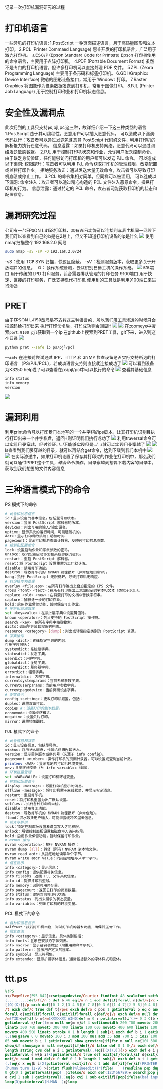 记录一次打印机漏洞研究的过程
# 打印机语言
一些常见的打印机语言:
1.PostScript
一种页面描述语言，用于高质量图形和文本打印。
2.PCL (Printer Command Language)
惠普开发的打印机语言，广泛用于激光打印机。
3.ESC/P (Epson Standard Code for Printers)
Epson 打印机使用的命令语言，主要用于点阵打印机。
4.PDF (Portable Document Format)
虽然不是专门的打印机语言，但许多打印机可以直接处理 PDF 文件。
5.ZPL (Zebra Programming Language)
主要用于条形码和标签打印机。
6.GDI (Graphics Device Interface)
微软的图形设备接口，常用于 Windows 打印。
7.Raster Graphics
将图像作为像素数据发送到打印机，常用于图像打印。
8.PJL (Printer Job Language)
用于控制打印作业和打印机状态信息。
# 安全性及漏洞点
此次用到的工具只支持ps,pjl,pcl这三种，故详细介绍一下这三种类型的语言
1.PostScript 由于其可编程性，恶意用户可以插入恶意代码。
可以造成以下漏洞:
代码执行：攻击者可以通过发送包含恶意 PostScript 代码的文件，利用打印机的解析能力执行任意代码。
信息泄露：如果打印机支持网络，恶意代码可以通过网络发送敏感数据。
2.PJL 用于控制打印机状态和作业，允许用户发送控制命令。由于缺乏身份验证，任何能够访问打印机的用户都可以发送 PJL 命令。
可以造成以下漏洞:
权限提升：攻击者可以利用 PJL 命令获取打印机的管理权限，改变配置或监控打印作业。
拒绝服务攻击：通过发送大量无效命令，攻击者可以导致打印机崩溃或停止工作。
3.PCL 的命令集相对简单，但同样可以被滥用。
可以造成以下漏洞:
命令注入：攻击者可以通过精心构造的 PCL 文件注入恶意命令，操纵打印机的行为。
信息泄露：通过特定的 PCL 命令，攻击者可能获取打印机的状态和配置信息。
# 漏洞研究过程
公司有一台EPSON L4158打印机，其有WiFi功能可以连接到与我主机同一网段下
我们可以查看到自己的ip是在2段上，但又不知道打印机设备的ip是什么
![](image/f6b08a195915bf9bec63a848ebfe2f16.png)
使用nmap扫描整个 192.168.2.0 网段
```sh
sudo nmap -sS -sV -O 192.168.2.0/24
```
-sS：使用 TCP SYN 扫描，快速且隐蔽。
-sV：检测服务版本，获取更多关于开放端口的信息。
-O： 操作系统检测，尝试识别目标主机的操作系统。
![](image/cc3a5b110ca58af91264f0584350cd8e.png)
515端口 用于传统的 LPD 打印服务，适合需要排队管理的打印任务
9100端口 用于快速、直接的打印服务，广泛支持现代打印机
使用到的工具就是利用9100端口来进行渗透
# PRET
由于EPSON L4158型号是不支持这三种语言的，所以我们用工具渗透的时候只会把源码给打印出来
执行打印命令后，打印成功则会回显H
![](image/d46b4a3bb0218c16af91cfd8cf48ad54.png)
![](image/e1d6e0309a4ddf2cf34b9c5a3bbc1ff1.jpg)
在zoomeye中搜索`port:9100 pjl`获取到一个ip
在github上搜索到PRET工具，git下来，进入到这个目录
![](image/1e9d433dc6d8d35b4a7dec80a7ed62e4.png)
```sh
python pret --safe ip ps/pjl/pcl
```
--safe 在连接前尝试通过 IPP、HTTP 和 SNMP 检查设备是否实际支持所选的打印语言 （PS/PJL/PCL），若成功语言支持则直接就连接成功了
![](image/c67f570f9bc6f9018c4446cf7221c22f.png)
可以看到设备为K3250
help或？可以查看在ps/pjl/pcl中可以执行的命令
![](image/8b664a6f074183a19419f333d326c8d2.png)
查看其基础信息
```sh
info status
info memory
version
```
![](image/2a2ca9236e86e9a5e6feb56ded4a35a6.png)
# 漏洞利用
利用print命令可以打印我们本地写的一个井字棋的ps脚本，让其打印机识别且执行打印出来一个井字棋盘，返回H则证明我们执行成功了
![](image/d46b4a3bb0218c16af91cfd8cf48ad54.png)
利用traversal命令可以实现目录穿越，经过验证../../不能够实现但是../.../就可以实现目录穿越了
![](image/532e78a43febac35091d3ff0face7103.png)
![](image/cadc20d544aba29d20e131ddfda7fc42.png)
ls查看到我们要穿越的目录，就可以再结合get命令，达到下载到我们本机中
![](image/4fcd45cc51ca344b977f75e4bb9d54b3.png)
![](image/5a4ae1671c200e3a0bcd81e346c649ba.png)
在实际渗透中，如果打印机设置了保存其打印过的作业在打印机中，那么我们就可以通过PRET这个工具，结合命令操作，目录穿越到想要下载内容的目录中，获取到我们想要的文件内容信息
# 三种语言模式下的命令
PS 模式下的命令
```sh
# 设备和状态信息
id：显示设备的基本信息，包括型号和状态。
version：显示 PostScript 解释器的版本。
devices：列出可用的输入/输出设备。
uptime：显示系统的运行时间，可能是随机的。
date：显示打印机的系统日期和时间。
pagecount：显示打印机的页面计数器，反映已打印的总页数。
# 控制和配置命令
lock：设置启动作业和系统参数的密码。
unlock：取消设置启动作业和系统参数的密码。
restart：重启 PostScript 解释器。
reset：将 PostScript 设置重置为工厂默认值。
disable：禁用打印功能。
destroy：导致打印机的 NVRAM 物理损坏（非常危险的命令）。
hang：执行 PostScript 无限循环，导致打印机无响应。
# 打印操作和处理
overlay <file.eps>：在所有打印输出上叠加指定的 EPS 文件。
cross <font> <text>：在所有打印输出上添加指定的字体和文本（类似于水印）。
replace <old> <new>：在将要打印的文档中替换字符串。
capture：捕获进一步的打印作业。
hold：启用作业保留功能，暂时保留打印作业。
# 字典和资源管理
set <key=value>：在最上层字典中设置键值对。
known <operator>：列出支持的 PostScript 操作符。
search <key>：在所有字典中按键搜索。
dicts：返回字典及其权限的列表。
resource <category> [dump]：列出或转储指定类别的 PostScript 资源。
# 字典操作
dump <dict>：转储指定字典的内容。
可用字典包括：
systemdict：系统级字典。
statusdict：状态字典。
userdict：用户字典。
globaldict：全局字典。
serverdict：服务器字典。
errordict：错误字典。
internaldict：内部字典。
currentsystemparams：当前系统参数字典。
currentuserparams：当前用户参数字典。
currentpagedevice：当前页面设备字典。
# 配置命令
config <setting>：更改打印机设置，包括：
duplex：设置双面打印。
copies #：设置打印的副本数量。
economode：设置经济模式。
negative：设置负片打印。
mirror：设置镜像翻转。
```
PJL 模式下的命令
```sh
# 设备信息和状态
id：显示设备信息，包括型号等。
status：启用状态消息，打印机将报告其状态。
version：显示固件版本或序列号（来源于 info config）。
pagecount <number>：操作打印机的页面计数器，可以设置或查询当前计数。
printenv <VAR>：显示指定的打印机环境变量。
env：显示环境变量（与 info variables 相同）。
# 环境变量管理
set <VAR=VALUE>：设置打印机环境变量。
# 控制和配置命令
display <message>：设置打印机显示的消息。
offline <message>：将打印机置于离线状态，并显示指定消息。
restart：重启打印机。
reset：将打印机重置为出厂默认设置。
selftest：执行各种打印机自检。
disable：禁用打印功能。
destroy：导致打印机的 NVRAM 物理损坏（非常危险）。
flood：洪水攻击用户输入，可能泄露缓冲区溢出信息。
# 锁定与解锁
lock：锁定控制面板设置和磁盘写入访问权限。
unlock：解锁控制面板设置和磁盘写入访问权限。
hold：启用作业保留功能，暂时保留打印作业。
# NVRAM 操作
nvram <operation>：执行 NVRAM 操作：
nvram dump [all]：转储（所有）NVRAM 到本地文件。
nvram read addr：从指定地址读取单个字节。
nvram write addr value：向指定地址写入单个字节。
# 信息显示
info <category>：显示信息：
info config：提供配置相关信息。
info filesys：返回 PJL 文件系统信息。
info id：提供打印机型号。
info memory：识别可用内存量。
info pagecount：返回已打印的页面数量。
info status：提供当前打印机状态。
info ustatus：列出未请求的状态变量。
info variables：列出打印机的环境变量。
```
PCL 模式下的命令
```sh
# 自检和信息显示
selftest：执行打印机自检，测试打印机的基本功能，确保其正常工作。
# 信息查询
info <category>：显示信息，具体类别包括：
info fonts：显示已安装的字体列表。
info macros：显示已安装的宏（可重用的命令序列）。
info patterns：显示用户定义的图案。
info symbols：显示符号集。
info extended：显示扩展字体信息，通常包括额外的字体样式和变体。
```
# ttt.ps
```ps
%!PS
<</PageSize[595 842]>>setpagedevice/Courier findfont 48 scalefont setfont/b
(.........)def/f{/n 0 def b{46 eq{/n n 1 add def}if}forall n}def/w{/c exch def
[(O)(X)]{/p exch def[[0 1 2][3 4 5][6 7 8][0 3 6][1 4 7][2 5 8][0 4 8][2 4 6]]{
/t exch def/o true def t{/pos exch def/o c pos 1 getinterval p eq o and def}
forall o{exit}if}forall o{exit}if}forall o}def/g{/s exch def/m null def f 0 eq{
/m(TIE)def}if b w{/m(XXXXXXX WINS)def m 0 s putinterval}if()= 0 3 6{b exch 3
getinterval =}for()= m null ne{m =}if 4 setlinewidth 200 700 moveto 200 400
lineto 300 700 moveto 300 400 lineto 100 600 moveto 400 600 lineto 100 500
moveto 400 500 lineto stroke 0 1 b length 1 sub{/i exch def b i 1 getinterval
(.)ne{gsave 0 0 moveto 100 i 3 mod 100 mul add 35 add 700 i 3 idiv 100 mul sub
65 sub moveto b i 1 getinterval show grestore}if}for m null ne{100 300 moveto m
show}if showpage m null ne{quit}if}def{/d false def 0 1 8{/i exch def/e b dup
length string cvs def e i 1 getinterval(.)eq{[(X)(O)]{/p exch def e i p
putinterval e w{b i(X)putinterval/d true def exit}if}forall}if d{exit}if}for d
not{/x rand f mod def/c 0 def 0 1 b length 1 sub{/i exch def b i 1 getinterval
(.)eq{c x eq{b i(X)putinterval exit}if/c c 1 add def}if}for}if(PRINTER)g b{
(human turn (1-9) >)print flush(%lineedit)(r)file(    )readline pop dup length
0 gt{0 1 getinterval}{pop( )}ifelse/o exch def(123456789)o search{pop pop pop b
o cvi 1 sub 1 getinterval(.)eq{o cvi 1 sub exit}if}{pop}ifelse(bad input) ==}
loop(O)putinterval(HUMAN  )g}loop
```